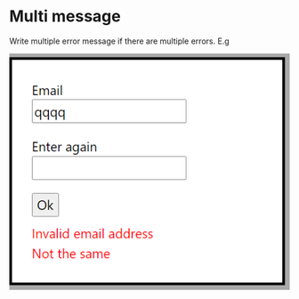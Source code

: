 # Multi message

Write multiple error message if there are multiple errors. E.g

![](03-MultiMessage.png)